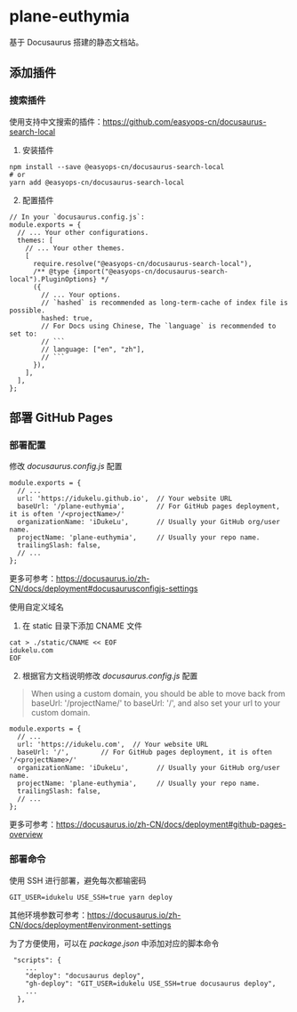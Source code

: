# plane-euthymia
基于 Docusaurus 搭建的静态文档站。

## 添加插件
### 搜索插件
使用支持中文搜索的插件：https://github.com/easyops-cn/docusaurus-search-local

1. 安装插件
```
npm install --save @easyops-cn/docusaurus-search-local
# or
yarn add @easyops-cn/docusaurus-search-local
```

2. 配置插件
```
// In your `docusaurus.config.js`:
module.exports = {
  // ... Your other configurations.
  themes: [
    // ... Your other themes.
    [
      require.resolve("@easyops-cn/docusaurus-search-local"),
      /** @type {import("@easyops-cn/docusaurus-search-local").PluginOptions} */
      ({
        // ... Your options.
        // `hashed` is recommended as long-term-cache of index file is possible.
        hashed: true,
        // For Docs using Chinese, The `language` is recommended to set to:
        // ```
        // language: ["en", "zh"],
        // ```
      }),
    ],
  ],
};
```

## 部署 GitHub Pages

### 部署配置
修改 *docusaurus.config.js* 配置
```
module.exports = {
  // ...
  url: 'https://idukelu.github.io',  // Your website URL
  baseUrl: '/plane-euthymia',        // For GitHub pages deployment, it is often '/<projectName>/'
  organizationName: 'iDukeLu',       // Usually your GitHub org/user name.
  projectName: 'plane-euthymia',     // Usually your repo name.
  trailingSlash: false,
  // ...
};
```
更多可参考：https://docusaurus.io/zh-CN/docs/deployment#docusaurusconfigjs-settings

使用自定义域名
1. 在 static 目录下添加 CNAME 文件
```
cat > ./static/CNAME << EOF
idukelu.com
EOF
```

2. 根据官方文档说明修改 *docusaurus.config.js* 配置
> When using a custom domain, you should be able to move back from baseUrl: '/projectName/' to baseUrl: '/', and also set your url to your custom domain.
```
module.exports = {
  // ...
  url: 'https://idukelu.com',  // Your website URL
  baseUrl: '/',        // For GitHub pages deployment, it is often '/<projectName>/'
  organizationName: 'iDukeLu',       // Usually your GitHub org/user name.
  projectName: 'plane-euthymia',     // Usually your repo name.
  trailingSlash: false,
  // ...
};
```
更多可参考：https://docusaurus.io/zh-CN/docs/deployment#github-pages-overview

### 部署命令
使用 SSH 进行部署，避免每次都输密码
```
GIT_USER=idukelu USE_SSH=true yarn deploy
```
其他环境参数可参考：https://docusaurus.io/zh-CN/docs/deployment#environment-settings

为了方便使用，可以在 *package.json* 中添加对应的脚本命令
```
 "scripts": {
    ...
    "deploy": "docusaurus deploy",
    "gh-deploy": "GIT_USER=idukelu USE_SSH=true docusaurus deploy",
    ...
  },
```